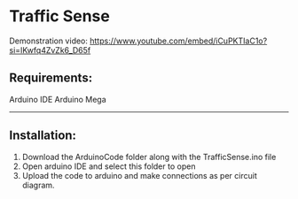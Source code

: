 # Traffic Sense
Demonstration video: https://www.youtube.com/embed/iCuPKTIaC1o?si=IKwfq4ZvZk6_D65f
## Requirements:
Arduino IDE
Arduino Mega
******************************************************************************
## Installation:
1) Download the ArduinoCode folder along with the TrafficSense.ino file
2) Open arduino IDE and select this folder to open
3) Upload the code to arduino and make connections as per circuit diagram.
